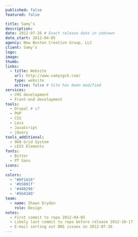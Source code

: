 ```yaml
---
published: false
featured: false

title: Samy’s
description:
date: 2012-07-26 # Exact release date in unknown
date_start: 2012-04-05
agency: New Boston Creative Group, LLC
client: Samy’s
logo:
image:
thumb:
links:
  - title: Website
    url: http://www.samysgck.com/
    type: website
    active: false # Site has been modified
services:
  - CMS development
  - Front-end development
tools:
  - Drupal # v7
  - PHP
  - CSS
  - Less
  - JavaScript
  - jQuery
tools_additional:
  - 960 Grid System
  - LESS Elements
fonts:
  - Bitter
  - PT Sans
icons:
  -
colors:
  - "#6F1A16"
  - '#b5801f'
  - '#488296'
  - '#5b4180'
team:
  - name: Shawn Dryden
    role: Design
notes:
  - First commit to repo 2012-04-05
  - Likely last commit to repo before release 2012-10-17
  - E-mail sorting out DNS issues on 2012-07-26
---
```

